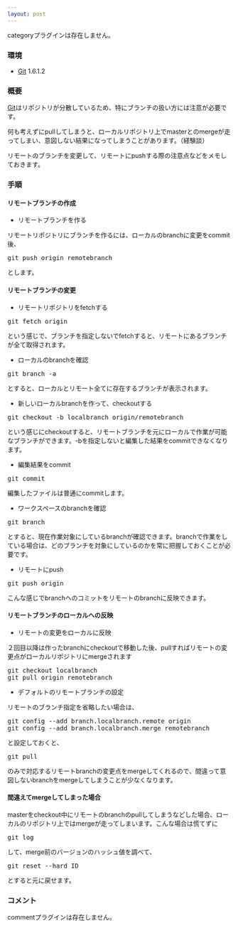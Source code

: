 ```yaml
---
layout: post
---
```

<p><span class="error">categoryプラグインは存在しません。</span></p>
<h3>環境</h3>
<ul>
<li><a href="http://git-scm.com/">Git</a> 1.6.1.2</li>
</ul>
<h3>概要</h3>
<p><a href="http://git-scm.com/">Git</a>はリポジトリが分散しているため、特にブランチの扱い方には注意が必要です。</p>
<p>何も考えずにpullしてしまうと、ローカルリポジトリ上でmasterとのmergeが走ってしまい、意図しない結果になってしまうことがあります。（経験談）</p>
<p>リモートのブランチを変更して、リモートにpushする際の注意点などをメモしておきます。</p>
<h3>手順</h3>
<h4>リモートブランチの作成</h4>
<ul>
<li>リモートブランチを作る</li>
</ul>
<p>リモートリポジトリにブランチを作るには、ローカルのbranchに変更をcommit後、</p>
<pre>git push origin remotebranch
</pre>
<p>とします。</p>
<h4>リモートブランチの変更</h4>
<ul>
<li>リモートリポジトリをfetchする</li>
</ul>
<pre>git fetch origin
</pre>
<p>という感じで、ブランチを指定しないでfetchすると、リモートにあるブランチが全て取得されます。</p>
<ul>
<li>ローカルのbranchを確認</li>
</ul>
<pre>git branch -a
</pre>
<p>とすると、ローカルとリモート全てに存在するブランチが表示されます。</p>
<ul>
<li>新しいローカルbranchを作って、checkoutする</li>
</ul>
<pre>git checkout -b localbranch origin/remotebranch
</pre>
<p>という感じにcheckoutすると、リモートブランチを元にローカルで作業が可能なブランチができます。-bを指定しないと編集した結果をcommitできなくなります。</p>
<ul>
<li>編集結果をcommit</li>
</ul>
<pre>git commit
</pre>
<p>編集したファイルは普通にcommitします。</p>
<ul>
<li>ワークスペースのbranchを確認</li>
</ul>
<pre>git branch
</pre>
<p>とすると、現在作業対象にしているbranchが確認できます。branchで作業をしている場合は、どのブランチを対象にしているのかを常に把握しておくことが必要です。</p>
<ul>
<li>リモートにpush</li>
</ul>
<pre>git push origin
</pre>
<p>こんな感じでbranchへのコミットをリモートのbranchに反映できます。</p>
<h4>リモートブランチのローカルへの反映</h4>
<ul>
<li>リモートの変更をローカルに反映</li>
</ul>
<p>２回目以降は作ったbranchにcheckoutで移動した後、pullすればリモートの変更点がローカルリポジトリにmergeされます</p>
<pre>git checkout localbranch
git pull origin remotebranch
</pre>
<ul>
<li>デフォルトのリモートブランチの設定</li>
</ul>
<p>リモートのブランチ指定を省略したい場合は、</p>
<pre>git config --add branch.localbranch.remote origin
git config --add branch.localbranch.merge remotebranch
</pre>
<p>と設定しておくと、</p>
<pre>git pull
</pre>
<p>のみで対応するリモートbranchの変更点をmergeしてくれるので、間違って意図しないbranchをmergeしてしまうことが少なくなります。</p>
<h4>間違えてmergeしてしまった場合</h4>
<p>masterをcheckout中にリモートのbranchのpullしてしまうなどした場合、ローカルのリポジトリ上ではmergeが走ってしまいます。こんな場合は慌てずに</p>
<pre>git log
</pre>
<p>して、merge前のバージョンのハッシュ値を調べて、</p>
<pre>git reset --hard ID
</pre>
<p>とすると元に戻せます。</p>
<h3>コメント</h3>
<p><span class="error">commentプラグインは存在しません。</span> </p>
